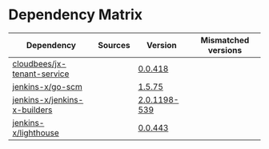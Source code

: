 # Dependency Matrix

Dependency | Sources | Version | Mismatched versions
---------- | ------- | ------- | -------------------
[cloudbees/jx-tenant-service](https://github.com/cloudbees/jx-tenant-service) |  | [0.0.418](https://github.com/cloudbees/jx-tenant-service/releases/tag/v0.0.418) | 
[jenkins-x/go-scm](https://github.com/jenkins-x/go-scm) |  | [1.5.75]() | 
[jenkins-x/jenkins-x-builders](https://github.com/jenkins-x/jenkins-x-builders) |  | [2.0.1198-539]() | 
[jenkins-x/lighthouse](https://github.com/jenkins-x/lighthouse) |  | [0.0.443]() | 
